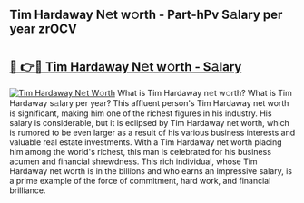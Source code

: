 ## Tim Hardaway N𝚎t w𝚘rth - Part-hPv S𝚊lary per year zrOCV

# <h2><a href="http://gc1falj.nevu.top/?p=Tim+Hardaway">🔗 👉🔴 Tim Hardaway N𝚎t w𝚘rth - S𝚊lary</a></h2>

[![Tim Hardaway N𝚎t W𝚘rth](https://i.imgur.com/Oavwk0R.jpeg)](http://gc1falj.nevu.top/?p=Tim+Hardaway)
What is Tim Hardaway n𝚎t w𝚘rth? What is Tim Hardaway s𝚊lary per year?
This affluent person's Tim Hardaway net worth is significant, making him one of the richest figures in his industry. His salary is considerable, but it is eclipsed by Tim Hardaway net worth, which is rumored to be even larger as a result of his various business interests and valuable real estate investments. With a Tim Hardaway net worth placing him among the world's richest, this man is celebrated for his business acumen and financial shrewdness. This rich individual, whose Tim Hardaway net worth is in the billions and who earns an impressive salary, is a prime example of the force of commitment, hard work, and financial brilliance.
